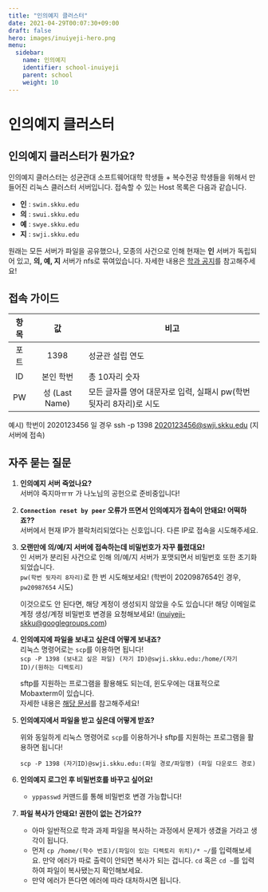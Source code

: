 ```yaml
---
title: "인의예지 클러스터"
date: 2021-04-29T00:07:30+09:00
draft: false
hero: images/inuiyeji-hero.png
menu:
  sidebar:
    name: 인의예지
    identifier: school-inuiyeji
    parent: school
    weight: 10
---
```


# 인의예지 클러스터

## 인의예지 클러스터가 뭔가요?

인의예지 클러스터는 성균관대 소프트웨어대학 학생들 + 복수전공 학생들을 위해서 만들어진 리눅스 클러스터 서버입니다. 접속할 수 있는 Host 목록은 다음과 같습니다.

- **인** : `swin.skku.edu`
- **의** : `swui.skku.edu`
- **예** : `swye.skku.edu`
- **지** : `swji.skku.edu`

원래는 모든 서버가 파일을 공유했으나, 모종의 사건으로 인해 현재는 **인** 서버가 독립되어 있고, **의, 예, 지** 서버가 nfs로 묶여있습니다. 자세한 내용은 [학과 공지](https://cs.skku.edu/news/notice/view/2587)를 참고해주세요!

## 접속 가이드

| 항목 |       값       | 비고                                                                   |
| :--: | :------------: | ---------------------------------------------------------------------- |
| 포트 |      1398      | 성균관 설립 연도                                                       |
|  ID  |   본인 학번    | 총 10자리 숫자                                                         |
|  PW  | 성 (Last Name) | 모든 글자를 영어 대문자로 입력, 실패시 pw(학번 뒷자리 8자리)로 시도 |

예시) 학번이 2020123456 일 경우 ssh -p 1398 2020123456@swji.skku.edu (지 서버에 접속)

## 자주 묻는 질문

1. **인의예지 서버 죽었나요?**  
   서버야 죽지마ㅠㅠ 가 나노님의 공헌으로 준비중입니다!

2. **`Connection reset by peer` 오류가 뜨면서 인의예지가 접속이 안돼요! 어떡하죠??**  
   서버에서 현재 IP가 블락처리되었다는 신호입니다. 다른 IP로 접속을 시도해주세요.

3. **오랜만에 의/예/지 서버에 접속하는데 비밀번호가 자꾸 틀렸대요!**  
   인 서버가 분리된 사건으로 인해 의/예/지 서버가 포맷되면서 비밀번호 또한 초기화되었습니다.  
   `pw(학번 뒷자리 8자리)`로 한 번 시도해보세요! (학번이 2020987654인 경우, `pw20987654` 시도)

   이것으로도 안 된다면, 해당 계정이 생성되지 않았을 수도 있습니다!
   해당 이메일로 계정 생성/계정 비밀번호 변경을 요청해보세요! ([inuiyeji-skku@googlegroups.com](mailto:inuiyeji-skku@googlegroups.com))

4. **인의예지에 파일을 보내고 싶은데 어떻게 보내죠?**  
   리눅스 명령어로는 `scp`를 이용하면 됩니다!  
   `scp -P 1398 (보내고 싶은 파일) (자기 ID)@swji.skku.edu:/home/(자기 ID)/(원하는 디렉토리)`

   sftp를 지원하는 프로그램을 활용해도 되는데, 윈도우에는 대표적으로 Mobaxterm이 있습니다.  
   자세한 내용은 [해당 문서](https://skkuoverflow.com/ko/posts/mobaxterm/)를 참고해주세요!

5. **인의예지에서 파일을 받고 싶은데 어떻게 받죠?**

   위와 동일하게 리눅스 명령어로 `scp`를 이용하거나 sftp를 지원하는 프로그램을 활용하면 됩니다!

   `scp -P 1398 (자기ID)@swji.skku.edu:(파일 경로/파일명) (파일 다운로드 경로)`

6. **인의예지 로그인 후 비밀번호를 바꾸고 싶어요!**

   - `yppasswd` 커맨드를 통해 비밀번호 변경 가능합니다!

7. **파일 복사가 안돼요! 권한이 없는 건가요??**
   - 아마 일반적으로 학과 과제 파일을 복사하는 과정에서 문제가 생겼을 거라고 생각이 됩니다.
   - 먼저 `cp /home/(학수 번호)/(파일이 있는 디렉토리 위치)/* ~/`를 입력해보세요. 만약 에러가 따로 출력이 안되면 복사가 되는 겁니다. `cd` 혹은 `cd ~`를 입력하여 파일이 복사됐는지 확인해보세요.
   - 만약 에러가 뜬다면 에러에 따라 대처하시면 됩니다.
